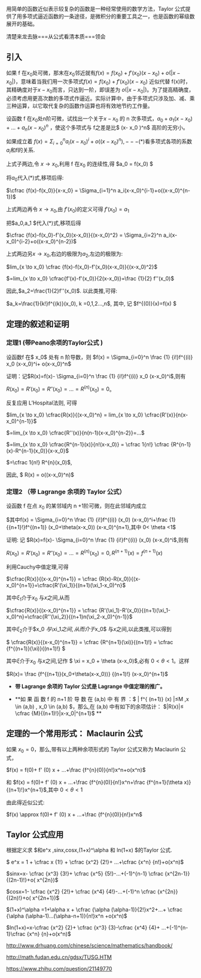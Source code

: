 用简单的函数近似表示较复杂的函数是一种经常使用的数学方法，Taylor 公式提供了用多项式逼近函数的一条途径，是微积分的重要工具之一，也是函数的幂级数展开的基础。

清楚来龙去脉===从公式看清本质===领会 

## 引入

如果 f 在$x_0$处可微，那末在$x_0$邻近就有$f(x)=f(x_0)+f'(x_0)(x-x_0)+o(|x- x_0|)$，意味着当我们用一次多项式$f(x)=f(x_0)+f'(x_0)(x-x_0)$ 近似代替 f(x)时，其精确度对于$x-x_0$而言，只达到一阶，即误差为 $o(|x- x_0 |)$。为了提高精确度，必须考虑用更高次数的多项式作逼近。实际计算中，由于多项式只涉及加、减、乘三种运算，以它取代复杂的函数作运算也将有效地节约工作量。 

设函数 f 在$x_0$处n阶可微，试找出一个关于$x-x_0$  的 n 次多项式，$a_0+ a_1(x- x_0 )+...+ a_n (x- x_0 )^n$ ，使这个多项式与 f之差是比$ (x- x_0 )^n$ 高阶的无穷小。

如果成立着 $f(x)=\Sigma_{i=0}^n a_i(x-x_0)^i+o((x-x_0)^n), ---(*)$看多项式各项的系数$a_i$和f的关系.

上式子两边,令 $x \to x_0$,利用 f 在$x_0$ 的连续性,得 $a_0 = f(x_0) $

将$a_0$代入(*)式,移项后得:

$\cfrac {f(x)-f(x_0)}{x-x_0} = \Sigma_{i=1}^n a_i(x-x_0)^{i-1}+o((x-x_0)^{n-1})$

上式两边再令 $x \to x_0$,由 $f'(x_0)$的定义可得 $f'(x_0) = a_1$

把$a_0,a_1 $代入(*)式,移项后得

$\cfrac {f(x)-f(x_0)-f'(x_0)(x-x_0)}{(x-x_0)^2} = \Sigma_{i=2}^n a_i(x-x_0)^{i-2}+o((x-x_0)^{n-2})$

上式两边另$x \to x_0$,右边的极限为$a_2$,左边的极限为:

$lim_{x \to x_0} \cfrac {f(x)-f(x_0)-f'(x_0)(x-x_0)}{(x-x_0)^2}$

$=lim_{x \to x_0} \cfrac{f'(x)-f'(x_0)}{2(x-x_0)}=\frac {1}{2} f''(x_0)$

因此,$a_2=\frac{1}{2}f''(x_0)$. 以此类推,可得:

$a_k=\frac{1}{k!}f^{(k)}(x_0), k =0,1,2...,n$, 其中, 记 $f^{(0)}(x)=f(x) $

## 定理的叙述和证明

### **定理1 (带Peano余项的Taylor公式 )**

设函数f 在$ x_0$ 处有 n 阶导数，则 $f(x) = \Sigma_{i=0}^n \frac {1} {i!}f^{(i)} x_0 (x-x_0)^i+ o(x-x_0)^n$

证明：记$R(x)=f(x)- \Sigma_{i=0}^n \frac {1} {i!}f^{(i)} x_0 (x-x_0)^i$,则有 

$R(x_0)=R'(x_0)=R''(x_0)=...=R^{(n)}(x_0)=0$。

反复应用 L’Hospital法则, 可得

$lim_{x \to x_0} \cfrac{R(x)}{(x-x_0)^n} = lim_{x \to x_0} \cfrac{R'(x)}{n(x-x_0)^{n-1}}$

$=lim_{x \to x_0} \cfrac{R''(x)}{n(n-1)(x-x_0)^{n-2}}=...$

$=lim_{x \to x_0} \cfrac{R^{n-1}(x)}{n!(x-x_0)} = \cfrac 1{n!} \cfrac {R^{n-1}(x)-R^{n-1}(x_0)}{x-x_0}$

$=\cfrac 1{n!}  R^{n}(x_0)$,

因此, $ R(x) = o((x-x_0)^n)$

### **定理2  （带 Lagrange 余项的 Taylor 公式）**

 设函数 f 在点 $x_0$ 的某邻域内 n +1阶可微，则在此邻域内成立 

$其中f(x) = \Sigma_{i=0}^n \frac {1} {i!}f^{(i)} (x_0) (x-x_0)^i+\frac {1} {{n+1}!}f^{(n+1)} (x_0+\theta(x-x_0)) (x-x_0)^{n+1},其中 0< \theta <1$

证明: 记 $R(x)=f(x)- \Sigma_{i=0}^n \frac {1} {i!}f^{(i)} (x_0) (x-x_0)^i$,则有

$R(x_0)=R'(x_0)=R''(x_0)=...=R^{(n)}(x_0)=0, R^{(n+1)}(x)= f^{(n+1)}(x)$

利用Cauchy中值定理,可得

$\cfrac{R(x)}{(x-x_0)^{n+1}} = \cfrac {R(x)-R(x_0)}{(x-x_0)^{n+1}}=\cfrac{R'(\xi_1)}{(n+1)(\xi_1-x_0)^n}$

其中$\xi_1$介于$x_0$ 与$x$之间,从而

$\cfrac{R(x)}{(x-x_0)^{n+1}} = \cfrac {R'(\xi_1)-R'(x_0)}{(n+1)(\xi_1-x_0)^n}=\cfrac{R''(\xi_2)}{(n+1)n(\xi_2-x_0)^{n-1}}$

其中$\xi_2$介于$x_0 $与$\xi_1$之间,从而介于$x_0$ 与$x$之间,以此类推,可以得到

$ \cfrac{R(x)}{(x-x_0)^{n+1}} = \cfrac {R^{n+1}(\xi)}{(n+1)!} = \cfrac {f^{(n+1)}(\xi)}{(n+1)!} $

其中$\xi$介于$x_0$ 与$x$之间,记作 $ \xi = x_0 + \theta (x-x_0)$,必有 $0<\theta<1$。这样

 $R(x)= \frac {f^{(n+1)}(x_0+\theta(x-x_0))} {(n+1)!} (x-x_0)^{n+1}$

- **带 Lagrange 余项的 Taylor 公式是 Lagrange 中值定理的推广。** 

- **如 果 函 数 f 的 n+1 阶 导 数 在 (a,b) 中 有 界 ：$ | f^{ (n+1)} (x) |≤M ,x \in (a,b) , x_0 \in (a,b) $，那么,在 (a,b) 中有如下的余项估计： 
$|R(x)|≤ \cfrac {M}{(n+1)!}|x-x_0|^{n+1}$ **

## 定理的一个常用形式： Maclaurin 公式 

如果 $x_0 = 0$，那么,带有以上两种余项形式的 Taylor 公式又称为 Maclaurin 公式， 

$f(x) = f(0)+ f' (0) x + ...+\frac {f^{n}(0)}{n!}x^n+o(x^n)$

和 $f(x) = f(0)+ f' (0) x + ...+\frac {f^{n}(0)}{n!}x^n+\frac {f^{n+1}(\theta x)}{(n+1)!}x^{n+1}$,其中 $0<\theta<1$

由此得近似公式:

 $f(x) \approx f(0)+ f' (0) x + ...+\frac {f^{n}(0)}{n!}x^n$

## Taylor 公式应用

根据定义求 $和e^x ,sinx,cosx,(1+x)^\alpha 和 ln(1+x) $的Taylor 公式.

$ e^x = 1 + \cfrac x {1!} + \cfrac {x^2} {2!}+ ...+\cfrac {x^n} {n!}+o(x^n)$ 

$sinx=x- \cfrac {x^3} {3!}+ \cfrac {x^5} {5!}-...+(-1)^{n-1}  \cfrac {x^{2n-1}} {(2n-1)!}+o( x^{2n})$

$cosx=1- \cfrac {x^2} {2!}+ \cfrac {x^4} {4!}-...+(-1)^n  \cfrac {x^{2n}} {(2n)!}+o( x^{2n+1})$

$(1+x)^\alpha =1+\alpha x + \cfrac {\alpha (\alpha-1)}{2!}x^2+...+ \cfrac {\alpha (\alpha-1)...(\alpha-n+1)}{n!}x^n +o(x^n)$

$ln(1+x)=x-\cfrac {x^2} {2}+ \cfrac {x^3} {3}-\cfrac {x^4} {4}+ ...+(-1)^{n-1}\cfrac {x^n} {n}+o(x^n)$




http://www.drhuang.com/chinese/science/mathematics/handbook/

http://math.fudan.edu.cn/gdsx/TUSG.HTM

https://www.zhihu.com/question/21149770


